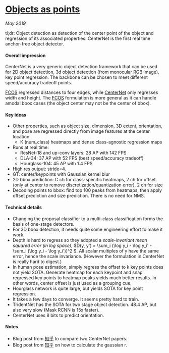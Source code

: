 # [Objects as points](https://arxiv.org/abs/1904.07850)

_May 2019_

tl;dr: Object detection as detection of the center point of the object and regression of its associated properties. CenterNet is the first real time anchor-free object detector.

#### Overall impression
CenterNet is a very generic object detection framework that can be used for 2D object detection, 3d object detection (from monocular RGB image), key point regression. The backbone can be chosen to meet different speed/accuracy tradeoff points.

[FCOS](fcos.md) regressed distances to four edges, while [CenterNet](centernet.md) only regresses width and height. The [FCOS](fcos.md) formulation is more general as it can handle amodal bbox cases (the object center may not be the center of bbox).


#### Key ideas
- Other properties, such as object size, dimension, 3D extent, orientation, and pose are regressed directly from image features at the center location.
	- K (num_class) heatmaps and dense class-agnostic regression maps
- Runs at real time:
	- ResNet-18 and up-conv layers: 28 AP with 142 FPS
	- DLA-34: 37 AP with 52 FPS (best speed/accuracy tradeoff)
	- Hourglass-104: 45 AP with 1.4 FPS
- High res output: stride=4.
- GT: center/keypoints with Gaussian kernel blur
- 2D bbox prediction: C ch for class-specific heatmaps, 2 ch for offset (only at center to remove discretization/quantization error), 2 ch for size
- Decoding points to bbox: find top 100 peaks from heatmaps, then apply offset prediction and size prediction. There is no need for NMS. 

#### Technical details
- Changing the proposal classifier to a multi-class classification forms the basis of one-stage detectors.
- For 3D bbox detection, it needs quite some engineering effort to make it work.
- Depth is hard to regress so they adopted a *scale-invariant mean squared error (in log space)*, $D(y, y') = \sum_i (\log y_i - \log y_i' - \sum_i (\log y_i - \log y_i'))^2 $. All scalar multiples of y have the same error, hence the scale invariance. (However the formulation in CenterNet is really hard to digest.)
- In human pose estimation, simply regress the offset to k key points does not yield SOTA. Generate heatmap for each keypoint and snap regressed key points to heatmap peaks yields much better results. In other words, center offset is just used as a grouping cue. 
- Hourglass network is quite large, but yields SOTA for key point regression.
- It takes a few days to converge. It seems pretty hard to train. 
- TridentNet has the SOTA for two stage object detection. 48.4 AP, but also very slow (Mask RCNN is 15x faster).
- CenterNet uses 8 bits to predict orientation.

#### Notes
- Blog post from [知乎](https://www.zhihu.com/question/321206428) to compare two CenterNet papers.
- Blog post from [知乎](https://zhuanlan.zhihu.com/p/96856635) on how to calculate the gaussian r. 